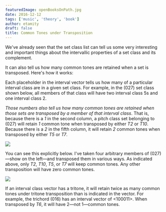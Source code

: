 ```yaml
---
featuredImage: openBooksOnPath.jpg
date: 2016-12-12
tags: ['music', 'theory', 'book']
author: etamity
draft: false
title: Common Tones under Transposition
---
```



We've already seen that the set class list can tell us some very interesting and important things about the intervallic properties of a set class and its complement.

It can also tell us how many common tones are retained when a set is transposed.  Here's how it works:

Each placeholder in the interval vector tells us how many of a particular interval class are in a given set class. For example, in the (027) set class shown below, all members of that class will have two interval class 5s and one interval class 2. 

*Those numbers also tell us how many common tones are retained when those sets are transposed by a member of that interval class*. That is, because there is a *1* in the second column, a pitch class set belonging to (027) will retain *1* common tone when transposed by either *T2* or *T10*. Because there is a *2* in the fifth column, it will retain *2* common tones when transposed by either *T5* or *T7*.

[![](/Graphics/postTonal/commonTonesUnderTransposition.png)](/Graphics/postTonal/commonTonesUnderTransposition.png)

You can see this explicitly below. I've taken four arbitrary members of (027)—show on the left—and transposed them in various ways. As indicated above, only *T2*, *T10*, *T5*, or *T7* will keep common tones. Any other transposition will have zero common tones.

[![](/Graphics/postTonal/commonTonesUnderTransposition2.png)](/Graphics/postTonal/commonTonesUnderTransposition2.png) 

If an interval class vector has a tritone, it will retain twice as many common tones under tritone transposition than is indicated in the vector. For example, the trichord (016) has an interval vector of <100011>. When transposed by *T6*, it will have 2—not 1—common tones.

